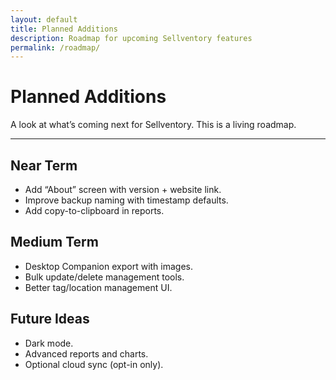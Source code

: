 ```yaml
---
layout: default
title: Planned Additions
description: Roadmap for upcoming Sellventory features
permalink: /roadmap/
---
```


# Planned Additions

A look at what’s coming next for Sellventory. This is a living roadmap.

---

## Near Term
- Add “About” screen with version + website link.  
- Improve backup naming with timestamp defaults.  
- Add copy-to-clipboard in reports.  

## Medium Term
- Desktop Companion export with images.  
- Bulk update/delete management tools.  
- Better tag/location management UI.

## Future Ideas
- Dark mode.  
- Advanced reports and charts.  
- Optional cloud sync (opt-in only).
